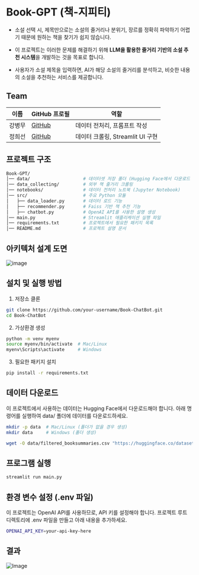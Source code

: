 # Book-GPT (책-지피티)

- 소설 선택 시, 제목만으로는 소설의 줄거리나 분위기, 장르를 정확히 파악하기 어렵기 때문에 원하는 책을 찾기가 쉽지 않습니다.

- 이 프로젝트는 이러한 문제를 해결하기 위해 **LLM을 활용한 줄거리 기반의 소설 추천 시스템**을 개발하는 것을 목표로 합니다.

- 사용자가 소설 제목을 입력하면, AI가 해당 소설의 줄거리를 분석하고, 비슷한 내용의 소설을 추천하는 서비스를 제공합니다.


## Team

| 이름   | GitHub 프로필                           | 역할         |
|--------|--------------------------------------|--------------|
| 강병무 | [GitHub](https://github.com/kingkangkr) | 데이터 전처리, 프롬프트 작성 |
| 정희선 | [GitHub](https://github.com/lissani) | 데이터 크롤링, Streamlit UI 구현    |


##  프로젝트 구조
```bash
Book-GPT/
│── data/                    # 데이터셋 저장 폴더 (Hugging Face에서 다운로드 필요)
│── data_collecting/         # 외부 책 줄거리 크롤링
│── notebooks/               # 데이터 전처리 노트북 (Jupyter Notebook)
│── src/                     # 주요 Python 모듈
│   ├── data_loader.py       # 데이터 로드 기능
│   ├── recommender.py       # Faiss 기반 책 추천 기능
│   ├── chatbot.py           # OpenAI API를 사용한 설명 생성
│── main.py                  # Streamlit 애플리케이션 실행 파일
│── requirements.txt         # 프로젝트에서 필요한 패키지 목록
│── README.md                # 프로젝트 설명 문서
```

## 아키텍처 설계 도면
![image](https://github.com/user-attachments/assets/2b2d3b99-7a8b-485e-8ca1-f8f1d97d129c)

## 설치 및 실행 방법  

1. 저장소 클론
```bash
git clone https://github.com/your-username/Book-ChatBot.git
cd Book-ChatBot
```
2. 가상환경 생성
```bash
python -m venv myenv
source myenv/bin/activate  # Mac/Linux
myenv\Scripts\activate     # Windows
```
3. 필요한 패키지 설치
```bash
pip install -r requirements.txt
```
   
## 데이터 다운로드
이 프로젝트에서 사용하는 데이터는 Hugging Face에서 다운로드해야 합니다.
아래 명령어를 실행하여 data/ 폴더에 데이터를 다운로드하세요.
```bash
mkdir -p data  # Mac/Linux (폴더가 없을 경우 생성)
mkdir data     # Windows (폴더 생성)

wget -O data/filtered_booksummaries.csv "https://huggingface.co/datasets/kingkangkr/book_summary_dataset"
```
## 프로그램 실행
```bash
streamlit run main.py
```
##  환경 변수 설정 (.env 파일)
이 프로젝트는 OpenAI API를 사용하므로, API 키를 설정해야 합니다.
프로젝트 루트 디렉토리에 .env 파일을 만들고 아래 내용을 추가하세요.
```bash
OPENAI_API_KEY=your-api-key-here
```
## 결과
![Image](https://github.com/user-attachments/assets/e29346d3-c651-4ba1-9f6b-3f791db8e282)
